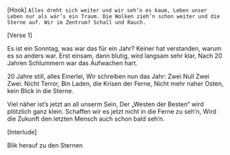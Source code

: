 [Hook]
``
Alles dreht sich weiter und wir seh’n es kaum,
Leben unser Leben nur als wär’s ein Traum.
Die Wolken zieh’n schon weiter und die Sterne auf.
Wir im Zentrum? Schall und Rauch.
``

[Verse 1]

Es ist ein Sonntag, was war das für ein Jahr?
Keiner hat verstanden, warum es so anders war.
Erst einsam, dann blutig, wird langsam sehr klar,
Nach 20 Jahren Schlummern war das Aufwachen hart.

20 Jahre still, alles Einerlei,
Wir schreiben nun das Jahr: Zwei Null Zwei Zwei.
Nicht Terror, Bin Laden, die Krisen der Ferne,
Nicht mehr naher Osten, kein Blick in die Sterne.

Viel näher ist’s jetzt an all unserm Sein,
Der „Westen der Besten“ wird plötzlich ganz klein.
Schaffen wir es jetzt nicht in die Ferne zu seh’n,
Wird die Zukunft den letzten Mensch auch schon bald seh’n.

[Interlude]

Blik herauf zu den Sternen



